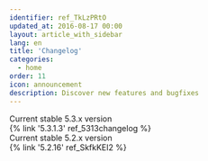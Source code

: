 ```yaml
---
identifier: ref_TkLzPRtO
updated_at: 2016-08-17 00:00
layout: article_with_sidebar
lang: en
title: 'Changelog'
categories:
  - home
order: 11
icon: announcement
description: Discover new features and bugfixes
---
```


<div class="ui vertical padded center aligned basic segment">
    <div class="ui statistics">
      <div class="statistic">
        <div class="label">Current stable 5.3.x version</div>
        <div class="value" markdown="span">{% link '5.3.1.3' ref_5313changelog %}</div>
      </div>
      <div class="statistic">
        <div class="label">Current stable 5.2.x version</div>
        <div class="value" markdown="span">{% link '5.2.16' ref_SkfkKEI2 %}</div>
      </div>
    </div>
</div>
